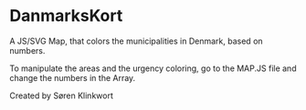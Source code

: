 # DanmarksKort
A JS/SVG Map, that colors the municipalities in Denmark, based on numbers.

To manipulate the areas and the urgency coloring, go to the MAP.JS file and change the numbers in the Array.

Created by Søren Klinkwort